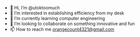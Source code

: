 - 👋 Hi, I’m @utoktoomuch
- 👀 I’m interested in establishing efficiency from my desk
- 🌱 I’m currently learning computer engineering
- 💞️ I’m looking to collaborate on something innovative and fun
- 📫 How to reach me orangecount4321@gmail.com

<!---
utoktoomuch/utoktoomuch is a ✨ special ✨ repository because its `README.md` (this file) appears on your GitHub profile.
You can click the Preview link to take a look at your changes.
--->
